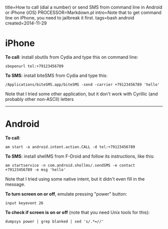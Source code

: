 title=How to call (dial a number) or send SMS from command line in Android or iPhone (iOS)
PROCESSOR=Markdown.pl
intro=Note that to get command line on iPhone, you need to jailbreak it first.
tags=bash android
created=2014-11-29


iPhone
======

**To call**: install sbutils from Cydia and type this on command line:

	sbopenurl tel:+79123456789

**To SMS**: install biteSMS from Cydia and type this:

	/Applications/biteSMS.app/biteSMS -send -carrier +79123456789 'hello'

Note that I tried some other application,
but it don't work with Cyrillic (and probably other non-ASCII) letters

* * *

Android
=======

**To call**:

	am start -a android.intent.action.CALL -d tel:+79123456789

**To SMS**: install shellMS from F-Droid and follow its instructions, like this:

	am startservice -n com.android.shellms/.sendSMS -e contact +79123456789 -e msg 'hello'

Note that I tried using some native intent,
but it didn't even fill in the message.

**To turn screen on or off**, emulate pressing "power" button:

	input keyevent 26

**To check if screen is on or off** (note that you need Unix tools for this):

	dumpsys power | grep blanked | sed 's/.*=//'
